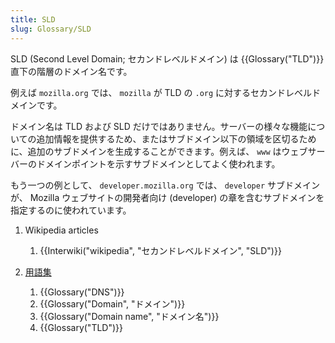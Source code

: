 ```yaml
---
title: SLD
slug: Glossary/SLD
---
```

SLD (Second Level Domain; セカンドレベルドメイン) は {{Glossary("TLD")}} 直下の階層のドメイン名です。

例えば `mozilla.org` では、 `mozilla` が TLD の `.org` に対するセカンドレベルドメインです。

ドメイン名は TLD および SLD だけではありません。サーバーの様々な機能についての追加情報を提供するため、またはサブドメイン以下の領域を区切るために、追加のサブドメインを生成することができます。例えば、 `www` はウェブサーバーのドメインポイントを示すサブドメインとしてよく使われます。

もう一つの例として、 `developer.mozilla.org` では、 `developer` サブドメインが、 Mozilla ウェブサイトの開発者向け (developer) の章を含むサブドメインを指定するのに使われています。

1. Wikipedia articles

    1. {{Interwiki("wikipedia", "セカンドレベルドメイン", "SLD")}}

2. [用語集](/ja/docs/Glossary)

    1. {{Glossary("DNS")}}
    2. {{Glossary("Domain", "ドメイン")}}
    3. {{Glossary("Domain name", "ドメイン名")}}
    4. {{Glossary("TLD")}}
